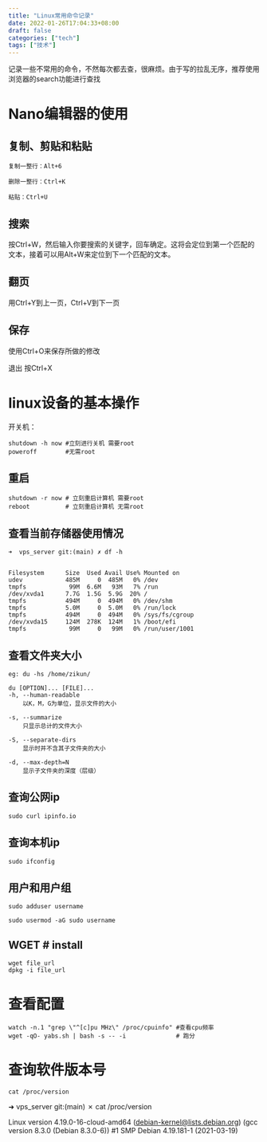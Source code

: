 ```yaml
---
title: "Linux常用命令记录"
date: 2022-01-26T17:04:33+08:00
draft: false
categories: ["tech"]
tags: ["技术"]
---
```



记录一些不常用的命令，不然每次都去查，很麻烦。由于写的拉乱无序，推荐使用浏览器的search功能进行查找



# Nano编辑器的使用



## 复制、剪贴和粘贴
```
复制一整行：Alt+6

删除一整行：Ctrl+K

粘贴：Ctrl+U
```
## 搜索
按Ctrl+W，然后输入你要搜索的关键字，回车确定。这将会定位到第一个匹配的文本，接着可以用Alt+W来定位到下一个匹配的文本。

## 翻页
用Ctrl+Y到上一页，Ctrl+V到下一页

## 保存
使用Ctrl+O来保存所做的修改

退出
按Ctrl+X

# linux设备的基本操作
开关机：
```
shutdown -h now #立刻进行关机 需要root
poweroff        #无需root
```

## 重启
```
shutdown -r now # 立刻重启计算机 需要root
reboot          # 立刻重启计算机 无需root
```

## 查看当前存储器使用情况
```
➜  vps_server git:(main) ✗ df -h


Filesystem      Size  Used Avail Use% Mounted on
udev            485M     0  485M   0% /dev
tmpfs            99M  6.6M   93M   7% /run
/dev/xvda1      7.7G  1.5G  5.9G  20% /
tmpfs           494M     0  494M   0% /dev/shm
tmpfs           5.0M     0  5.0M   0% /run/lock
tmpfs           494M     0  494M   0% /sys/fs/cgroup
/dev/xvda15     124M  278K  124M   1% /boot/efi
tmpfs            99M     0   99M   0% /run/user/1001

```

## 查看文件夹大小
```
eg: du -hs /home/zikun/

du [OPTION]... [FILE]...
-h, --human-readable
    以K，M，G为单位，显示文件的大小

-s, --summarize
    只显示总计的文件大小

-S, --separate-dirs
    显示时并不含其子文件夹的大小

-d, --max-depth=N
    显示子文件夹的深度（层级）

```

## 查询公网ip
```
sudo curl ipinfo.io
```
## 查询本机ip
```
sudo ifconfig
```

## 用户和用户组
```
sudo adduser username

sudo usermod -aG sudo username
```

## WGET # install
```
wget file_url
dpkg -i file_url
```

# 查看配置
```
watch -n.1 "grep \"^[c]pu MHz\" /proc/cpuinfo" #查看cpu频率
wget -qO- yabs.sh | bash -s -- -i              # 跑分
```

# 查询软件版本号
```
cat /proc/version
```
➜  vps_server git:(main) ✗ cat /proc/version

Linux version 4.19.0-16-cloud-amd64 (debian-kernel@lists.debian.org) (gcc version 8.3.0 (Debian 8.3.0-6)) #1 SMP Debian 4.19.181-1 (2021-03-19)